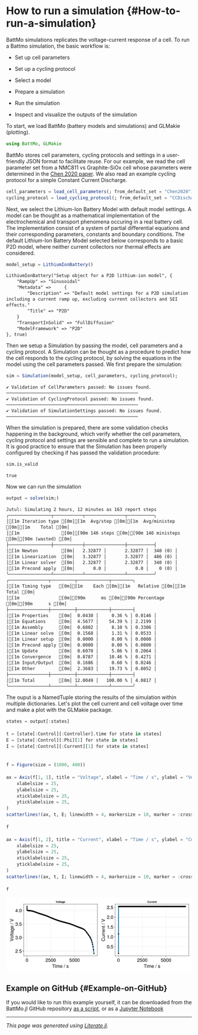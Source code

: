 


# How to run a simulation {#How-to-run-a-simulation}

BattMo simulations replicates the voltage-current response of a cell. To run a Battmo simulation, the basic workflow is:
- Set up cell parameters
  
- Set up a cycling protocol
  
- Select a model
  
- Prepare a simulation
  
- Run the simulation
  
- Inspect and visualize the outputs of the simulation
  

To start, we load BattMo (battery models and simulations) and GLMakie (plotting).

```julia
using BattMo, GLMakie
```


BattMo stores cell parameters, cycling protocols and settings in a user-friendly JSON format to facilitate reuse. For our example, we read the cell parameter set from a NMC811 vs Graphite-SiOx cell whose parameters were determined in the [Chen 2020 paper](https://doi.org/10.1149/1945-7111/ab9050). We also read an example cycling protocol for a simple Constant Current Discharge.

```julia
cell_parameters = load_cell_parameters(; from_default_set = "Chen2020")
cycling_protocol = load_cycling_protocol(; from_default_set = "CCDischarge")
```


Next, we select the Lithium-Ion Battery Model with default model settings. A model can be thought as a mathematical implementation of the electrochemical and transport phenomena occuring in a real battery cell. The implementation consist of a system of partial differential equations and their corresponding parameters, constants and boundary conditions. The default Lithium-Ion Battery Model selected below corresponds to a basic P2D model, where neither current collectors nor thermal effects are considered.

```julia
model_setup = LithiumIonBattery()
```


```ansi
LithiumIonBattery("Setup object for a P2D lithium-ion model", {
    "RampUp" => "Sinusoidal"
    "Metadata" =>     {
        "Description" => "Default model settings for a P2D simulation including a current ramp up, excluding current collectors and SEI effects."
        "Title" => "P2D"
    }
    "TransportInSolid" => "FullDiffusion"
    "ModelFramework" => "P2D"
}, true)
```


Then we setup a Simulation by passing the model, cell parameters and a cycling protocol. A Simulation can be thought as a procedure to predict how the cell responds to the cycling protocol, by solving the equations in the model using the cell parameters passed. We first prepare the simulation:

```julia
sim = Simulation(model_setup, cell_parameters, cycling_protocol);
```


```ansi
✔️ Validation of CellParameters passed: No issues found.
──────────────────────────────────────────────────
✔️ Validation of CyclingProtocol passed: No issues found.
──────────────────────────────────────────────────
✔️ Validation of SimulationSettings passed: No issues found.
──────────────────────────────────────────────────
```


When the simulation is prepared, there are some validation checks happening in the background, which verify whether the cell parameters, cycling protocol and settings are sensible and complete to run a simulation. It is good practice to ensure that the Simulation has been properly configured by checking if has passed the validation procedure:

```julia
sim.is_valid
```


```ansi
true
```


Now we can run the simulation

```julia
output = solve(sim;)
```


```ansi
Jutul: Simulating 2 hours, 12 minutes as 163 report steps
╭────────────────┬───────────┬───────────────┬──────────╮
│[1m Iteration type [0m│[1m  Avg/step [0m│[1m  Avg/ministep [0m│[1m    Total [0m│
│[1m                [0m│[90m 146 steps [0m│[90m 146 ministeps [0m│[90m (wasted) [0m│
├────────────────┼───────────┼───────────────┼──────────┤
│[1m Newton         [0m│   2.32877 │       2.32877 │  340 (0) │
│[1m Linearization  [0m│   3.32877 │       3.32877 │  486 (0) │
│[1m Linear solver  [0m│   2.32877 │       2.32877 │  340 (0) │
│[1m Precond apply  [0m│       0.0 │           0.0 │    0 (0) │
╰────────────────┴───────────┴───────────────┴──────────╯
╭───────────────┬─────────┬────────────┬────────╮
│[1m Timing type   [0m│[1m    Each [0m│[1m   Relative [0m│[1m  Total [0m│
│[1m               [0m│[90m      ms [0m│[90m Percentage [0m│[90m      s [0m│
├───────────────┼─────────┼────────────┼────────┤
│[1m Properties    [0m│  0.0430 │     0.36 % │ 0.0146 │
│[1m Equations     [0m│  4.5677 │    54.39 % │ 2.2199 │
│[1m Assembly      [0m│  0.6802 │     8.10 % │ 0.3306 │
│[1m Linear solve  [0m│  0.1568 │     1.31 % │ 0.0533 │
│[1m Linear setup  [0m│  0.0000 │     0.00 % │ 0.0000 │
│[1m Precond apply [0m│  0.0000 │     0.00 % │ 0.0000 │
│[1m Update        [0m│  0.6070 │     5.06 % │ 0.2064 │
│[1m Convergence   [0m│  0.8787 │    10.46 % │ 0.4271 │
│[1m Input/Output  [0m│  0.1686 │     0.60 % │ 0.0246 │
│[1m Other         [0m│  2.3683 │    19.73 % │ 0.8052 │
├───────────────┼─────────┼────────────┼────────┤
│[1m Total         [0m│ 12.0049 │   100.00 % │ 4.0817 │
╰───────────────┴─────────┴────────────┴────────╯
```


The ouput is a NamedTuple storing the results of the simulation within multiple dictionaries. Let&#39;s plot the cell current and cell voltage over time and make a plot with the GLMakie package.

```julia
states = output[:states]

t = [state[:Control][:Controller].time for state in states]
E = [state[:Control][:Phi][1] for state in states]
I = [state[:Control][:Current][1] for state in states]


f = Figure(size = (1000, 400))

ax = Axis(f[1, 1], title = "Voltage", xlabel = "Time / s", ylabel = "Voltage / V",
	xlabelsize = 25,
	ylabelsize = 25,
	xticklabelsize = 25,
	yticklabelsize = 25,
)
scatterlines!(ax, t, E; linewidth = 4, markersize = 10, marker = :cross, markercolor = :black)

f

ax = Axis(f[1, 2], title = "Current", xlabel = "Time / s", ylabel = "Current / V",
	xlabelsize = 25,
	ylabelsize = 25,
	xticklabelsize = 25,
	yticklabelsize = 25,
)
scatterlines!(ax, t, I; linewidth = 4, markersize = 10, marker = :cross, markercolor = :black)

f
```

![](oibegfy.jpeg)

## Example on GitHub {#Example-on-GitHub}

If you would like to run this example yourself, it can be downloaded from the BattMo.jl GitHub repository [as a script](https://github.com/BattMoTeam/BattMo.jl/blob/main/examples/2_run_a_simulation.jl), or as a [Jupyter Notebook](https://github.com/BattMoTeam/BattMo.jl/blob/gh-pages/dev/final_site/notebooks/2_run_a_simulation.ipynb)


---


_This page was generated using [Literate.jl](https://github.com/fredrikekre/Literate.jl)._
